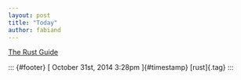 ```yaml
---
layout: post
title: "Today"
author: fabiand
---
```



[The Rust
Guide](%20https://t.umblr.com/redirect?z=http%3A%2F%2Fdoc.rust-lang.org%2Fguide.html&t=OGEzZjBkMjc4ZGMzZDIxNzJlZjk4MDJiMjM3ZWNjZGM4ZTllZDU0YyxFN1RrRFdNMg%3D%3D&b=t%3Af-JKqRHWTpWK1DKXwqj3Yg&p=https%3A%2F%2Fdummdida.tumblr.com%2Fpost%2F101420045985%2Fthe-rust-guide&m=1)

::: {#footer}
[ October 31st, 2014 3:28pm ]{#timestamp} [rust]{.tag}
:::
